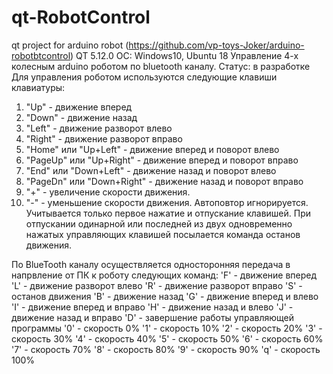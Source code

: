# qt-RobotControl
qt project for arduino robot (https://github.com/vp-toys-Joker/arduino-robotbtcontrol)
QT 5.12.0
OC: Windows10, Ubuntu 18
Управление 4-х колесным arduino роботом по bluetooth каналу.
Статус: в разработке
Для управления роботом используются следующие клавиши клавиатуры:
1. "Up" - движение вперед
2. "Down" - движение назад
3. "Left" - движение разворот влево
4. "Right" - движение разворот вправо
5. "Home" или "Up+Left" - движение вперед и поворот влево
6. "PageUp" или "Up+Right" - движение вперед и поворот вправо
7. "End" или "Down+Left" - движение назад и поворот влево
8. "PageDn" или "Down+Right" - движение назад и поворот вправо
9. "+" - увеличение скорости движения.
10. "-" - уменьшение скорости движения.
Автоповтор игнорируется. Учитывается только первое нажатие и отпускание клавишей.
При отпускании одинарной или последней из двух одновременно нажатых управляющих клавишей посылается команда останов движения.

По BlueTooth каналу осуществляется односторонняя передача в напрвление от ПК к роботу следующих команд:
    'F' - движение вперед
    'L' - движение разворот влево
    'R' - движение разворот вправо
    'S' - останов движения
    'B' - движение назад
    'G' - движение вперед и влево
    'I' - движение вперед и вправо
    'H' - движение назад и влево
    'J' - движение назад и вправо
    'D' - завершение работы управляющей программы
    '0' - скороcть 0%
    '1' - скороcть 10%
    '2' - скороcть 20%
    '3' - скороcть 30%
    '4' - скороcть 40%
    '5' - скороcть 50%
    '6' - скороcть 60%
    '7' - скороcть 70%
    '8' - скороcть 80%
    '9' - скороcть 90%
    'q' - скороcть 100%


